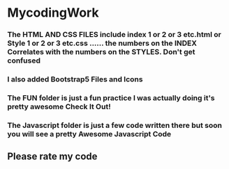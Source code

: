 # MycodingWork

### The HTML AND CSS FILES include index 1 or 2 or 3 etc.html or Style 1 or 2 or 3 etc.css ...... the numbers on the INDEX Correlates with the numbers on the STYLES. Don't get confused

### I also added Bootstrap5 Files and Icons

### The FUN folder is just a fun practice I was actually doing it's pretty awesome Check It Out!

### The Javascript folder is just a few code written there but soon you will see a pretty Awesome Javascript Code

## Please rate my code
